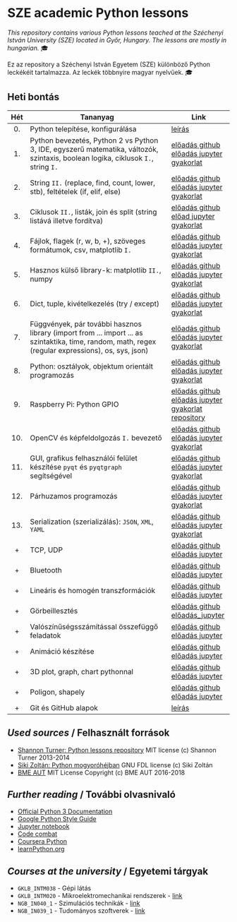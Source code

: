# SZE academic Python lessons

_This repository contains various Python lessons teached at the Széchenyi István University (SZE) located in Győr, Hungary.
The lessons are mostly in hungarian._ :mortar_board:

Ez az repository a Széchenyi István Egyetem (SZE) különböző Python leckékéit tartalmazza.
Az leckék többnyire magyar nyelvűek. :mortar_board:

## Heti bontás

|Hét | Tananyag | Link
|:-------------:|-------------|---------
|0.| Python telepítése, konfigurálása | [leírás](eload/ea00.md)
|1.| Python bevezetés, Python 2 vs Python 3, IDE, egyszerű matematika, változók, szintaxis, boolean logika, ciklusok `I.`, string `I.` | [előadás github](eload/ea01.ipynb) <br>[előadás jupyter](http://nbviewer.jupyter.org/github/horverno/sze-academic-python/blob/master/eload/ea01.ipynb) <br>[gyakorlat](gyak/gyak.md) 
|2.| String `II.` (replace, find, count, lower, stb), feltételek (if, elif, else) | [előadás github](eload/ea02.ipynb) <br>[előadás jupyter](http://nbviewer.jupyter.org/github/horverno/sze-academic-python/blob/master/eload/ea02.ipynb) <br>[gyakorlat](gyak/gyak.md)
|3.| Ciklusok `II.`, listák, join és split (string listává illetve fordítva) | [előadás github](eload/ea03.ipynb) <br>[előad jupyter](http://nbviewer.jupyter.org/github/horverno/sze-academic-python/blob/master/eload/ea03.ipynb) <br>[gyakorlat](gyak/gyak.md)
|4.| Fájlok, flagek (r, w, b, +), szöveges formátumok, csv, matplotlib `I.` | [előadás github](eload/ea04.ipynb) <br>[előadás jupyter](http://nbviewer.jupyter.org/github/horverno/sze-academic-python/blob/master/eload/ea04.ipynb) <br>[gyakorlat](gyak/gyak.md)
|5.| Hasznos külső library-k: matplotlib `II.`, numpy | [előadás github](eload/ea05.ipynb) <br>[előadás jupyter](http://nbviewer.jupyter.org/github/horverno/sze-academic-python/blob/master/eload/ea05.ipynb) <br>[gyakorlat](gyak/gyak.md)
|6.| Dict, tuple, kivételkezelés (try / except) | [előadás github](eload/ea06.ipynb) <br>[előadás jupyter](http://nbviewer.jupyter.org/github/horverno/sze-academic-python/blob/master/eload/ea06.ipynb) <br>[gyakorlat](gyak/gyak.md)
|7.| Függvények, pár további hasznos library (import from ... import ... as szintaktika, time, random, math, regex (regular expressions), os, sys, json) | [előadás github](eload/ea07.ipynb) <br>[előadás jupyter](http://nbviewer.jupyter.org/github/horverno/sze-academic-python/blob/master/eload/ea07.ipynb) <br>[gyakorlat](gyak/gyak.md)
|8.| Python: osztályok, objektum orientált programozás |[előadás github](eload/ea08.ipynb) <br>[előadás jupyter](http://nbviewer.jupyter.org/github/horverno/sze-academic-python/blob/master/eload/ea08.ipynb) <br>[gyakorlat](gyak/gyak.md)
|9.| Raspberry Pi: Python GPIO | [előadás github](eload/ea09.ipynb) <br>[előadás jupyter](http://nbviewer.jupyter.org/github/horverno/sze-academic-python/blob/master/eload/ea09.ipynb) <br>[gyakorlat](gyak/gyak.md) [repository](https://github.com/horverno/sze-academic-rpi)
|10.| OpenCV és képfeldolgozás `I.` bevezető |  [előadás github](eload/ea10.ipynb) <br>[előadás jupyter](http://nbviewer.jupyter.org/github/horverno/sze-academic-python/blob/master/eload/ea10.ipynb) <br>[gyakorlat](gyak/gyak.md)
|11.| GUI, grafikus felhasználói felület készítése `pyqt` és `pyqtgraph` segítségével |  [előadás github](eload/ea11.ipynb) <br>[előadás jupyter](http://nbviewer.jupyter.org/github/horverno/sze-academic-python/blob/master/eload/ea11.ipynb) <br>[gyakorlat](gyak/gyak.md)
|12.| Párhuzamos programozás|  [előadás github](eload/ea12.ipynb) <br>[előadás jupyter](http://nbviewer.jupyter.org/github/horverno/sze-academic-python/blob/master/eload/ea12.ipynb) <br>[gyakorlat](gyak/gyak.md)
|13.| Serialization (szerializálás): `JSON`, `XML`, `YAML`|  [előadás github](eload/ea13.ipynb) <br>[előadás jupyter](http://nbviewer.jupyter.org/github/horverno/sze-academic-python/blob/master/eload/ea13.ipynb) <br>[gyakorlat](gyak/gyak.md)
|+| TCP, UDP| [előadás github](eload/eatcpudp.ipynb) <br>[előadás jupyter](http://nbviewer.jupyter.org/github/horverno/sze-academic-python/blob/master/eload/eatcpudp.ipynb)
|+| Bluetooth| [előadás github](eload/eabluetooth.ipynb) <br>[előadás jupyter](http://nbviewer.jupyter.org/github/horverno/sze-academic-python/blob/master/eload/eabluetooth.ipynb)
|+| Lineáris és homogén transzformációk | [előadás github](eload/ealeshtranszfromaciok.ipynb) <br>[előadás jupyter](http://nbviewer.jupyter.org/github/horverno/sze-academic-python/blob/master/eload/ealeshtranszfromaciok.ipynb)
|+| Görbeillesztés | [előadás github](eload/eafitting.ipynb) <br>[előadás_jupyter](http://nbviewer.jupyter.org/github/horverno/sze-academic-python/blob/master/eload/eafitting.ipynb)
|+| Valószínűségsszámítással összefüggő feladatok | [előadás github](eload/eavalszam.ipynb) <br>[előadás jupyter](http://nbviewer.jupyter.org/github/horverno/sze-academic-python/blob/master/eload/eavalszam.ipynb)
|+| Animáció készítése | [előadás github](eload/eaanimation.ipynb) <br>[előadás jupyter](http://nbviewer.jupyter.org/github/horverno/sze-academic-python/blob/master/eload/eaanimation.ipynb)
|+| 3D plot, graph, chart pythonnal | [előadás github](eload/ea3d.ipynb) <br>[előadás jupyter](http://nbviewer.jupyter.org/github/horverno/sze-academic-python/blob/master/eload/ea3d.ipynb)
|+| Poligon, shapely | [előadás github](eload/eapoligon.ipynb) <br>[előadás jupyter](http://nbviewer.jupyter.org/github/horverno/sze-academic-python/blob/master/eload/eapoligon.ipynb)
|+| Git és GitHub alapok | [leírás](https://github.com/horverno/sze-academic-rpi/blob/master/gittut.md)



## _Used sources_ / Felhasznált források
- [Shannon Turner: Python lessons repository](https://github.com/shannonturner/python-lessons) MIT license (c) Shannon Turner 2013-2014
- [Siki Zoltán: Python mogyoróhéjban](http://www.agt.bme.hu/gis/python/python_oktato.pdf) GNU FDL license (c) Siki Zoltán
- [BME AUT](https://github.com/bmeaut) MIT License Copyright (c) BME AUT 2016-2018

## _Further reading_ / További olvasnivaló
- [Official Python 3 Documentation](https://docs.python.org/3/library/index.html)
- [Google Python Style Guide](https://google.github.io/styleguide/pyguide.html)
- [Jupyter notebook](http://jupyter.org/)
- [Code combat](https://codecombat.com/)
- [Coursera Python](https://www.coursera.org/courses?languages=en&query=python)
- [learnPython.org](https://www.learnpython.org/)

## _Courses at the university_ / Egyetemi tárgyak
- `GKLB_INTM038` - Gépi látás
- `GKLB_INTM020` - Mikroelektromechanikai rendszerek - [link](https://github.com/horverno/sze-academic-rpi)
- `NGB_IN040_1` - Szimulációs technikák - [link](http://www.sze.hu/~herno/NGB_IN040_1/)
- `NGB_IN039_1` - Tudományos szoftverek - [link](http://www.sze.hu/~herno/NGB_IN039_1/)
